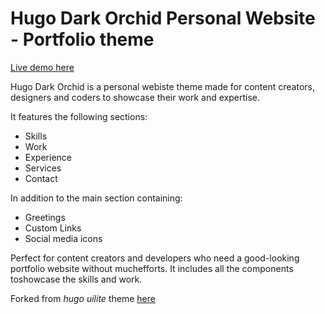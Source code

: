 # Hugo Dark Orchid Personal Website - Portfolio theme

[Live demo here](https://darkorchid.netlify.app/)

Hugo Dark Orchid is a personal webiste theme made for content creators, designers and coders to showcase their work and expertise.

It features the following sections:
- Skills
- Work
- Experience
- Services
- Contact

In addition to the main section containing:
- Greetings
- Custom Links
- Social media icons

Perfect for content creators and developers who need a good-looking portfolio website without muchefforts. It includes all the components toshowcase the skills and work.

Forked from  _hugo uilite_ theme [here](https://github.com/uicardiodev/hugo-uilite)
